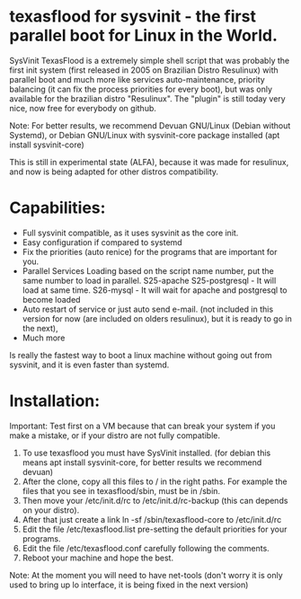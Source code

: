 # texasflood for sysvinit - the first parallel boot for Linux in the World. 

SysVinit TexasFlood is a extremely simple shell script that was probably the first init system (first released in 2005 on Brazilian Distro Resulinux) with parallel boot and much more like services auto-maintenance, priority balancing (it can fix the process priorities for every boot), but was only available for the brazilian distro "Resulinux". The "plugin" is still today very nice, now free for everybody on github. 

Note: For better results, we recommend Devuan GNU/Linux (Debian without Systemd), or Debian GNU/Linux with sysvinit-core package installed (apt install sysvinit-core)

This is still in experimental state (ALFA), because it was made for resulinux, and now is being adapted for other distros compatibility. 

Capabilities:
=============

* Full sysvinit compatible, as it uses sysvinit as the core init. 
* Easy configuration if compared to systemd
* Fix the priorities (auto renice) for the programs that are important for you.
* Parallel Services Loading based on the script name number, put the same number to load in parallel.
   S25-apache S25-postgresql - It will load at same time. 
   S26-mysql - It will wait for apache and postgresql to become loaded 
* Auto restart of service  or just auto send e-mail.  (not included in this version for now (are included on olders resulinux), but it is ready to go in the next),  
* Much more

Is really the fastest way to boot a linux machine without going out from sysvinit, and it is even faster than systemd.

Installation:
=============

Important: Test first on a VM because that can break your system if you make a mistake, or if your distro are not fully compatible.

1. To use texasflood you must have SysVinit installed.  (for debian this means apt install sysvinit-core, for better results we recommend devuan) 
2. After the clone, copy all this files to / in the right paths. For example the files that you see in texasflood/sbin, must be in /sbin.
3. Then move your /etc/init.d/rc to /etc/init.d/rc-backup (this can depends on your distro). 
4. After that just create a link ln -sf /sbin/texasflood-core to /etc/init.d/rc
5. Edit the file /etc/texasflood.list pre-setting the default priorities for your programs. 
6. Edit the file /etc/texasflood.conf carefully following the comments. 
7. Reboot your machine and hope the best.

Note: At the moment you will need to have net-tools (don't worry it is only used to bring up lo interface, it is being fixed in the next version) 



